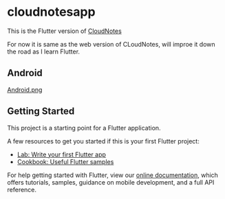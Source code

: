 # cloudnotesapp

This is the Flutter version of [CloudNotes](https://rishabkumar7.github.io/CloudNotes/)

For now it is same as the web version of CLoudNotes, will improe it down the road as I learn Flutter.

## Android
[Android.png](./screenshot/Android.png)

## Getting Started

This project is a starting point for a Flutter application.

A few resources to get you started if this is your first Flutter project:

- [Lab: Write your first Flutter app](https://flutter.dev/docs/get-started/codelab)
- [Cookbook: Useful Flutter samples](https://flutter.dev/docs/cookbook)

For help getting started with Flutter, view our
[online documentation](https://flutter.dev/docs), which offers tutorials,
samples, guidance on mobile development, and a full API reference.
